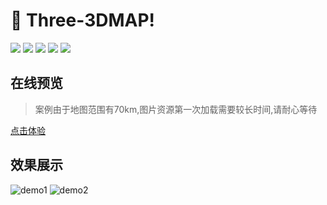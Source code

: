 # 🚀 Three-3DMAP!

<div>
  <img src="https://img.shields.io/badge/language-javascript-4bc51d.svg">
  <img src="https://travis-ci.org/boennemann/badges.svg?branch=master">
  <img src="https://img.shields.io/github/issues/fengtianxi001/Three-3DMap">
  <img src="https://img.shields.io/github/forks/fengtianxi001/Three-3DMap">
  <img src="https://img.shields.io/github/stars/fengtianxi001/Three-3DMap">
</div>


## 在线预览

> 案例由于地图范围有70km,图片资源第一次加载需要较长时间,请耐心等待

[点击体验](http://112.124.22.244/ThreeGeo/#/Home)

## 效果展示
![demo1](https://raw.githubusercontent.com/fengtianxi001/Three-3DMap/main/screenshot/2.png)
![demo2](https://raw.githubusercontent.com/fengtianxi001/Three-3DMap/main/screenshot/1.png)



